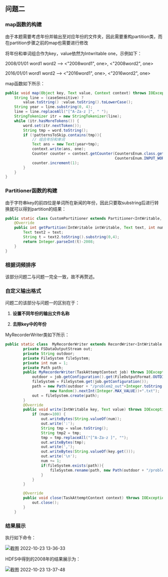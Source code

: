## 问题二

### map函数的构建

由于本题需要考虑年份并输出至对应年份的文件夹，因此需要重构partition类，而在partition步骤之前的map也需要进行修改

将年份和单词组合作为key，value依然为Intwritable one，示例如下：

2008/01/01 word1 word2 ——> <"2008word1", one>, <"2008word2", one>

2016/01/01 word1 word2 ——> <"2016word1", one>, <"2016word2", one>

map函数如下所示：

```java
public void map(Object key, Text value, Context context) throws IOException, InterruptedException {
    String line = (caseSensitive) ?
        value.toString() :value.toString().toLowerCase();
    String year = line.substring(0, 4);
    line = line.replaceAll("[^A-Za-z ]", " ");
    StringTokenizer itr = new StringTokenizer(line);
    while (itr.hasMoreTokens()) {
        word.set(itr.nextToken());
        String tmp = word.toString();
        if (!patternsToSkip.contains(tmp)){
            // 组合年份和单词
            Text ans = new Text(year+tmp);
            context.write(ans, one);
            Counter counter = context.getCounter(CountersEnum.class.getName(),
                                                 CountersEnum.INPUT_WORDS.toString());
            counter.increment(1);
        }
    }
}
```

### Partitioner函数的构建

由于字符串key的前四位是单词所在新闻的年份，因此只要取substring后进行转换就可以得到partition的结果：

```java
public static class CustomPartitioner extends Partitioner<IntWritable, Text>{
    @Override
    public int getPartition(IntWritable intWritable, Text text, int numPartitions) {
        Text text2 = text;
        String t = text2.toString().substring(0,4);
        return Integer.parseInt(t)-2008;
    }
}
```

### 根据词频排序

该部分问题二与问题一完全一致，故不再赘述。

### 自定义输出格式

问题二的该部分与问题一的区别在于：

1. **设置不同年份的输出文件名称**

2. **去除key中的年份**

MyRecorderWriter类如下所示：

```java
public static class  MyRecorderWriter extends RecordWriter<IntWritable, Text>{
        private FSDataOutputStream out;
        private String outdoor;
        private FileSystem fileSystem;
        private int num = 1;
        private Path path;
        public MyRecorderWriter(TaskAttemptContext job) throws IOException {
            outdoor = job.getConfiguration().get(FileOutputFormat.OUTDIR);
            fileSystem = FileSystem.get(job.getConfiguration());
            path = new Path(outdoor + "/problem2_out"+Integer.toString(
                    new Random().nextInt(Integer.MAX_VALUE))+".txt");
            out = fileSystem.create(path);
        }
        @Override
        public void write(IntWritable key, Text value) throws IOException, InterruptedException {
            if (num<=100) {
                out.writeBytes(String.valueOf(num));
                out.write(':');
                String tmp = value.toString();
                String tmp2 = tmp;
                tmp = tmp.replaceAll("[^A-Za-z ]", "");
                out.writeBytes(tmp);
                out.write(',');
                out.writeBytes(String.valueOf(key.get()));
                out.write('\n');
                num += 1;
                if(fileSystem.exists(path)){
                    fileSystem.rename(path, new Path(outdoor + "/problem2_out"+tmp2.substring(0,4)+".txt"));
                }
            }
        }

        @Override
        public void close(TaskAttemptContext context) throws IOException, InterruptedException {
            out.close();
        }
    }
```

### 结果展示

执行如下命令：

![截图 2022-10-23 13-36-33](https://cdn.jsdelivr.net/gh/JohnAndresLee/websitepicture/%E6%88%AA%E5%9B%BE%202022-10-23%2013-36-33.png)

HDFS中得到的2008年的结果展示为：

![截图 2022-10-23 13-37-48](https://cdn.jsdelivr.net/gh/JohnAndresLee/websitepicture/%E6%88%AA%E5%9B%BE%202022-10-23%2013-37-48.png)